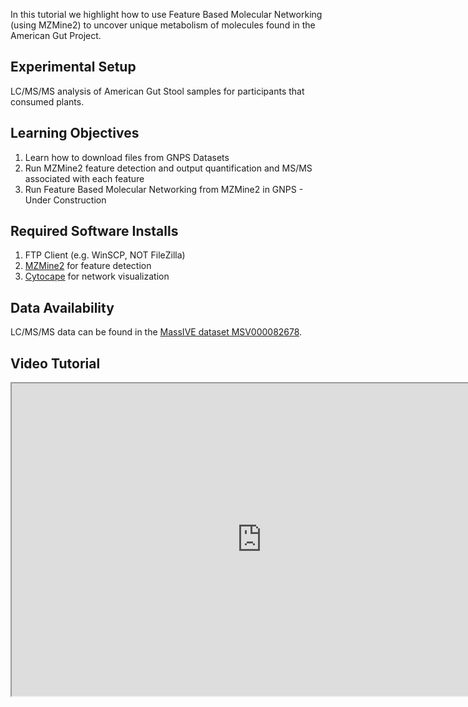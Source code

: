 
In this tutorial we highlight how to use Feature Based Molecular Networking (using MZMine2) to uncover unique metabolism of molecules found in the American Gut Project.

## Experimental Setup

LC/MS/MS analysis of American Gut Stool samples for participants that consumed plants.

## Learning Objectives

1. Learn how to download files from GNPS Datasets
2. Run MZMine2 feature detection and output quantification and MS/MS associated with each feature
3. Run Feature Based Molecular Networking from MZMine2 in GNPS - Under Construction

## Required Software Installs

1. FTP Client (e.g. WinSCP, NOT FileZilla)
2. [MZMine2](https://github.com/mzmine/mzmine2/releases) for feature detection
3. [Cytocape](http://www.cytoscape.org/download.php) for network visualization

## Data Availability

LC/MS/MS data can be found in the [MassIVE dataset MSV000082678](https://massive.ucsd.edu/ProteoSAFe/dataset.jsp?task=de2d18fd91804785bce8c225cc94a444).

## Video Tutorial

<iframe width="800" height="500" src="http://www.youtube.com/embed/rD8cyQvTkzI"> </iframe>
